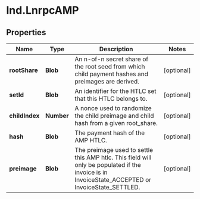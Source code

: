 # lnd.LnrpcAMP

## Properties

Name | Type | Description | Notes
------------ | ------------- | ------------- | -------------
**rootShare** | **Blob** | An n-of-n secret share of the root seed from which child payment hashes and preimages are derived. | [optional] 
**setId** | **Blob** | An identifier for the HTLC set that this HTLC belongs to. | [optional] 
**childIndex** | **Number** | A nonce used to randomize the child preimage and child hash from a given root_share. | [optional] 
**hash** | **Blob** | The payment hash of the AMP HTLC. | [optional] 
**preimage** | **Blob** | The preimage used to settle this AMP htlc. This field will only be populated if the invoice is in InvoiceState_ACCEPTED or InvoiceState_SETTLED. | [optional] 



